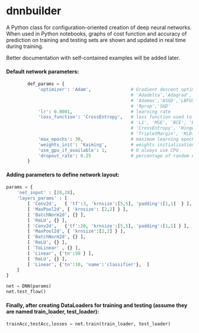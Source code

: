 # dnnbuilder

A Python class for configuration-oriented creation of deep neural networks. When used in Python notebooks, graphs of cost function
and accuracy of prediction on training and testing sets are shown and updated in real time during training.

Better documentation with self-contained examples will be added later.

#### Default network parameters:

```python
        def_params = {
            'optimizer': 'Adam',               # Gradient descent optimization algorithm. Options:
                                               # 'Adadelta','Adagrad','Adam','AdamW','SparseAdam',
                                               # 'Adamax','ASGD','LBFGS','NAdam','RAdam','RMSprop',
                                               # 'Rprop','SGD'
            'lr': 0.0001,                      # learning rate
            'loss_function': 'CrossEntropy',   # loss function used to assess output accuracy. Options:
                                               # 'L1', 'MSE', 'BCE', 'BCEWithLogits', 'NLL', 'PoissonNLL',
                                               # 'CrossEntropy', 'HingeEmbedding', 'MarginRanking',
                                               # 'TripletMargin', 'KLDiv'
            'max_epochs': 30,                  # maximum learning epochs
            'weights_init': 'Kaiming',         # weights initialization method (other option: 'Xavier')
            'use_gpu_if_available': 1,         # 0 always use CPU
            'dropout_rate': 0.25               # percentage of random units per layer whose weight to disregard in training 
        }
```

#### Adding parameters to define network layout:

```python
params = {
    'net_input' : [28,28],
    'layers_params' : [
        [ 'Conv2d',   { 'tf':3, 'krnsize':[5,5], 'padding':[1,1]  } ],
        [ 'MaxPool2d', { 'krnsize': [2,2] } ],
        [ 'BatchNorm2d', {} ],
        [ 'ReLU', {} ],
        [ 'Conv2d',   {'tf':20, 'krnsize':[5,5], 'padding':[1,1] } ],
        [ 'MaxPool2d', { 'krnsize':[2,2] } ],
        [ 'BatchNorm2d', {} ],
        [ 'ReLU', {} ],
        [ 'ToLinear' , {} ],
        [ 'Linear', {'tn':50 } ],
        [ 'ReLU', {} ],            
        [ 'Linear', {'tn':10, 'name':'classifier'},  ]
    ]	
}

net = DNN(params)
net.test_flow()
```    
#### Finally, after creating DataLoaders for training and testing (assume they are named train_loader, test_loader):

```python
trainAcc,testAcc,losses = net.train(train_loader, test_loader)
```

